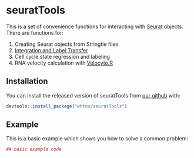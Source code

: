 # seuratTools

This is a set of convenience functions for interacting with [Seurat](https://github.com/satijalab/seurat) objects. There are functions for:
1. Creating Seurat objects from Stringtie files
2. [Integration and Label Transfer](https://satijalab.org/seurat/v3.0/pancreas_integration_label_transfer.html)
3. Cell cycle state regression and labeling 
4. RNA velocity calculation with [Velocyto.R](https://velocyto.org/)


## Installation

You can install the released version of seuratTools from [our github](https://github.com/whtns/seuratTools) with:

``` r
devtools::install_package("whtns/seuratTools")
```

## Example

This is a basic example which shows you how to solve a common problem:

``` r
## basic example code
```

